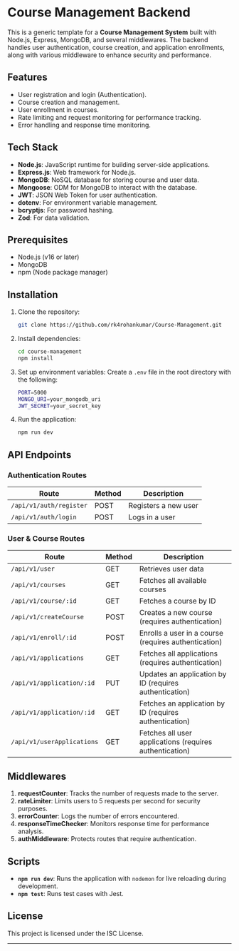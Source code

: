 # Course Management Backend

This is a generic template for a **Course Management System** built with Node.js, Express, MongoDB, and several middlewares. The backend handles user authentication, course creation, and application enrollments, along with various middleware to enhance security and performance.

## Features
- User registration and login (Authentication).
- Course creation and management.
- User enrollment in courses.
- Rate limiting and request monitoring for performance tracking.
- Error handling and response time monitoring.

## Tech Stack
- **Node.js**: JavaScript runtime for building server-side applications.
- **Express.js**: Web framework for Node.js.
- **MongoDB**: NoSQL database for storing course and user data.
- **Mongoose**: ODM for MongoDB to interact with the database.
- **JWT**: JSON Web Token for user authentication.
- **dotenv**: For environment variable management.
- **bcryptjs**: For password hashing.
- **Zod**: For data validation.

## Prerequisites
- Node.js (v16 or later)
- MongoDB
- npm (Node package manager)

## Installation

1. Clone the repository:
    ```bash
    git clone https://github.com/rk4rohankumar/Course-Management.git
    ```

2. Install dependencies:
    ```bash
    cd course-management
    npm install
    ```

3. Set up environment variables:
   Create a `.env` file in the root directory with the following:
   ```bash
   PORT=5000
   MONGO_URI=your_mongodb_uri
   JWT_SECRET=your_secret_key
   ```

4. Run the application:
    ```bash
    npm run dev
    ```

## API Endpoints

### Authentication Routes
| Route          | Method | Description               |
|----------------|--------|---------------------------|
| `/api/v1/auth/register` | POST   | Registers a new user      |
| `/api/v1/auth/login`    | POST   | Logs in a user            |

### User & Course Routes
| Route                         | Method | Description                                       |
|--------------------------------|--------|---------------------------------------------------|
| `/api/v1/user`                 | GET    | Retrieves user data                               |
| `/api/v1/courses`              | GET    | Fetches all available courses                     |
| `/api/v1/course/:id`           | GET    | Fetches a course by ID                            |
| `/api/v1/createCourse`         | POST   | Creates a new course (requires authentication)    |
| `/api/v1/enroll/:id`           | POST   | Enrolls a user in a course (requires authentication) |
| `/api/v1/applications`         | GET    | Fetches all applications (requires authentication) |
| `/api/v1/application/:id`      | PUT    | Updates an application by ID (requires authentication) |
| `/api/v1/application/:id`      | GET    | Fetches an application by ID (requires authentication) |
| `/api/v1/userApplications`     | GET    | Fetches all user applications (requires authentication) |

## Middlewares

1. **requestCounter**: Tracks the number of requests made to the server.
2. **rateLimiter**: Limits users to 5 requests per second for security purposes.
3. **errorCounter**: Logs the number of errors encountered.
4. **responseTimeChecker**: Monitors response time for performance analysis.
5. **authMiddleware**: Protects routes that require authentication.

## Scripts
- **`npm run dev`**: Runs the application with `nodemon` for live reloading during development.
- **`npm test`**: Runs test cases with Jest.

## License
This project is licensed under the ISC License.

---